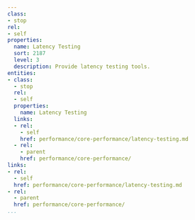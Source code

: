 ```yaml
---
class:
- stop
rel:
- self
properties:
  name: Latency Testing
  sort: 2187
  level: 3
  description: Provide latency testing tools.
entities:
- class:
  - stop
  rel:
  - self
  properties:
    name: Latency Testing
  links:
  - rel:
    - self
    href: performance/core-performance/latency-testing.md
  - rel:
    - parent
    href: performance/core-performance/
links:
- rel:
  - self
  href: performance/core-performance/latency-testing.md
- rel:
  - parent
  href: performance/core-performance/
...
```

